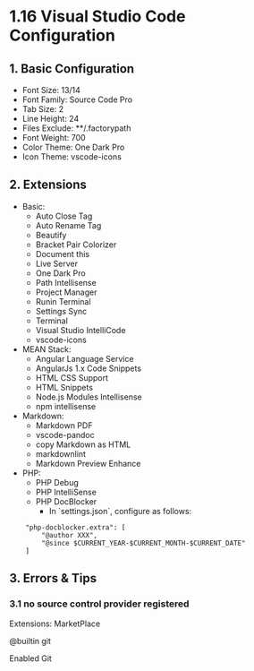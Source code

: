 # 1.16 Visual Studio Code Configuration

## 1. Basic Configuration

* Font Size: 13/14
* Font Family: Source Code Pro
* Tab Size: 2
* Line Height: 24
* Files Exclude: \*\*/.factorypath
* Font Weight: 700
* Color Theme: One Dark Pro
* Icon Theme: vscode-icons

## 2. Extensions

* Basic:
  * Auto Close Tag
  * Auto Rename Tag
  * Beautify
  * Bracket Pair Colorizer
  * Document this
  * Live Server
  * One Dark Pro
  * Path Intellisense
  * Project Manager
  * Runin Terminal
  * Settings Sync
  * Terminal
  * Visual Studio IntelliCode
  * vscode-icons
* MEAN Stack:
  * Angular Language Service
  * AngularJs 1.x Code Snippets
  * HTML CSS Support
  * HTML Snippets
  * Node.js Modules Intellisense
  * npm intellisense
* Markdown:
  * Markdown PDF
  * vscode-pandoc
  * copy Markdown as HTML
  * markdownlint
  * Markdown Preview Enhance
* PHP:
  * PHP Debug
  * PHP IntelliSense
  * PHP DocBlocker
    * In \`settings.json\`, configure as follows:

```text
    "php-docblocker.extra": [
        "@author XXX",
        "@since $CURRENT_YEAR-$CURRENT_MONTH-$CURRENT_DATE"
    ]
```



## 3. Errors & Tips

### 3.1 no source control provider registered

Extensions: MarketPlace

@builtin git

Enabled Git

